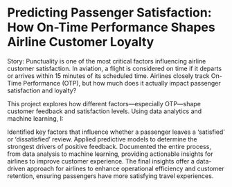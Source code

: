 # Predicting Passenger Satisfaction: How On-Time Performance Shapes Airline Customer Loyalty

Story:
Punctuality is one of the most critical factors influencing airline customer satisfaction. In aviation, a flight is considered on time if it departs or arrives within 15 minutes of its scheduled time. Airlines closely track On-Time Performance (OTP), but how much does it actually impact passenger satisfaction and loyalty?

This project explores how different factors—especially OTP—shape customer feedback and satisfaction levels. Using data analytics and machine learning, I:

Identified key factors that influence whether a passenger leaves a ‘satisfied’ or ‘dissatisfied’ review.
Applied predictive models to determine the strongest drivers of positive feedback.
Documented the entire process, from data analysis to machine learning, providing actionable insights for airlines to improve customer experience.
The final insights offer a data-driven approach for airlines to enhance operational efficiency and customer retention, ensuring passengers have more satisfying travel experiences.
